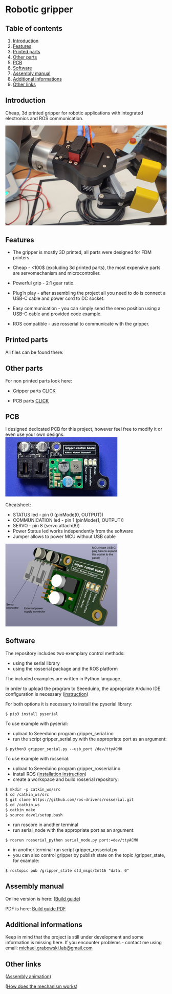 # Robotic gripper

## Table of contents
  1. [Introduction](#introduction)
  1. [Features](#features)
  1. [Printed parts](#printed-parts) 
  1. [Other parts](#other-parts)
  1. [PCB](#pcb)
  1. [Software](#software)
  1. [Assembly manual](#assembly-manual)
  1. [Additional informations](#additional-informations)
  1. [Other links](#other-links)

## Introduction

 Cheap, 3d printed gripper for robotic applications with integrated electronics and ROS communication.
    
<img src="https://github.com/Evroc/Robotic-gripper/blob/main/Gripper/Images/gripperOnUR_1.jpg" alt="Gripper mounted on UR3e" width="700"/>

    
## Features

* The gripper is mostly 3D printed, all parts were designed for FDM printers.

* Cheap - <100$ (excluding 3d printed parts), the most expensive parts are servomechanism and microcontroller.

* Powerful grip - 2:1 gear ratio.

* Plug’n play - after assembling the project all you need to do is connect a USB-C cable and power cord
to DC socket.

* Easy communication - you can simply send the servo position using a USB-C cable and provided code
example.

* ROS compatible - use rosserial to communicate with the gripper.

## Printed parts

All files can be found there: <prusaprinters link>

## Other parts
  
For non printed parts look here:

* Gripper parts [CLICK](/Gripper/BOM/GripperBOM.xlsx)

* PCB parts [CLICK](/PCB/BOM/PCB_BOM.xlsx)

## PCB

I designed dedicated PCB for this project, however feel free to modify it or even use your own designs.
<img src="https://github.com/Evroc/Robotic-gripper/blob/main/PCB/Images/PCB_photo.jpg" alt="PCB" width="350"/>
  
 Cheatsheet:
 * STATUS led - pin 0 (pinMode(0, OUTPUT))
 * COMMUNICATION led - pin 1 (pinMode(1, OUTPUT))
 * SERVO - pin 8 (servo.attach(8))
 * Power Status led works independently from the software
 * Jumper allows to power MCU without USB cable
  
<img src="https://github.com/Evroc/Robotic-gripper/blob/main/PCB/Images/PCB_connectors.PNG" alt="PCB" width="350"/> 
  


## Software

The repository includes two exemplary control methods:
- using the serial library
- using the rosserial package and the ROS platform

The included examples are written in Python language.

In order to upload the program to Seeeduino, the appropriate Arduino IDE configuration is necessary ([instruction](http://wiki.ros.org/ROS/Installation))

For both options it is necessary to install the pyserial library:
```
$ pip3 install pyserial
```
To use example with pyserial:
* upload to Seeeduino program gripper_serial.ino
* run the script gripper_serial.py with the appropriate port as an argument:
```
$ python3 gripper_serial.py --usb_port /dev/ttyACM0
```

To use example with rosserial: 
* upload to Seeeduino program gripper_rosserial.ino
* install ROS ([installation instruction](http://wiki.ros.org/ROS/Installation))
* create a workspace and build rosserial repository:
```
$ mkdir -p catkin_ws/src
$ cd /catkin_ws/src
$ git clone https://github.com/ros-drivers/rosserial.git
$ cd /catkin_ws
$ catkin_make
$ source devel/setup.bash
```
* run roscore in another terminal
* run serial_node with the appropriate port as an argument:
```
$ rosrun rosserial_python serial_node.py port:=dev/ttyACM0
```
* in another terminal run script gripper_rosserial.py
* you can also control gripper by publish state on the topic /gripper_state, for example:
```
$ rostopic pub /gripper_state std_msgs/Int16 "data: 0"
```

## Assembly manual
  
Online version is here: ([Build guide](https://1drv.ms/p/s!AmhhxRqSkzTrhK5689f8yG8gnyS89Q?e=EBmXII)) 
  
PDF is here: [Build guide PDF](/Build_guide/GripperBuildGuide_v1.0.pdf)

  
## Additional informations
  
Keep in mind that the project is still under development and some information is missing here. If you encounter problems - contact me using email: michael.grabowski.lab@gmail.com
  
## Other links

  ([Assembly animation](https://www.youtube.com/watch?v=25BgIXnhyFg))
  
  ([How does the mechanism works](https://youtu.be/p2rVJ_NBgKo))

